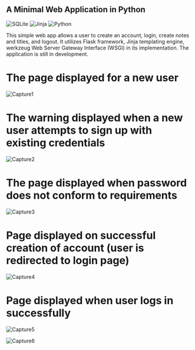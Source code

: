 ##	A Minimal Web Application in Python
![SQLite](https://img.shields.io/badge/sqlite-%2307405e.svg?style=for-the-badge&logo=sqlite&logoColor=white) ![Jinja](https://img.shields.io/badge/jinja-white.svg?style=for-the-badge&logo=jinja&logoColor=black) ![Python](https://img.shields.io/badge/python-3670A0?style=for-the-badge&logo=python&logoColor=ffdd54) 

This simple web app allows a user to create an account, login, create notes and titles, and logout. It utilizes Flask framework, Jinja templating engine, werkzeug Web Server Gateway Interface (WSGI) in its implementation.
The application is still in development.

# The page displayed for a new user
![Capture1](https://user-images.githubusercontent.com/68950858/212570499-4fc71d45-433c-4e8a-be00-c174d90590e0.PNG)
# The warning displayed when a new user attempts to sign up with existing credentials
![Capture2](https://user-images.githubusercontent.com/68950858/212570730-35443abc-6096-4736-97ab-5c076cdea481.PNG)
# The page displayed when password does not conform to requirements 
![Capture3](https://user-images.githubusercontent.com/68950858/212570738-d9d456b4-bd80-42cf-a308-50a0f9c6476d.PNG)
# Page displayed on successful creation of account (user is redirected to login page)
![Capture4](https://user-images.githubusercontent.com/68950858/212570753-db202b25-9164-4e96-8545-e03532cbf7c1.PNG)
# Page displayed when user logs in successfully
![Capture5](https://user-images.githubusercontent.com/68950858/212570763-d16abde9-a174-42f1-a807-b5bc1488b0fd.PNG)

![Capture6](https://user-images.githubusercontent.com/68950858/212570770-c273ab6b-3e62-45c4-9046-ae61acdac864.PNG)
